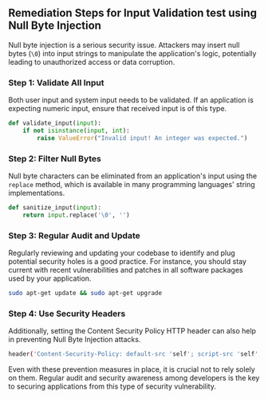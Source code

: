 

## Remediation Steps for Input Validation test using Null Byte Injection

Null byte injection is a serious security issue. Attackers may insert null bytes (`\0`) into input strings to manipulate the application's logic, potentially leading to unauthorized access or data corruption.

### Step 1: Validate All Input

Both user input and system input needs to be validated. If an application is expecting numeric input, ensure that received input is of this type. 

```python
def validate_input(input):
    if not isinstance(input, int):
        raise ValueError("Invalid input! An integer was expected.")
```

### Step 2: Filter Null Bytes

Null byte characters can be eliminated from an application's input using the `replace` method, which is available in many programming languages' string implementations.

```python
def sanitize_input(input):
    return input.replace('\0', '')
```

### Step 3: Regular Audit and Update

Regularly reviewing and updating your codebase to identify and plug potential security holes is a good practice. For instance, you should stay current with recent vulnerabilities and patches in all software packages used by your application.

```bash
sudo apt-get update && sudo apt-get upgrade
```

### Step 4: Use Security Headers

 Additionally, setting the Content Security Policy HTTP header can also help in preventing Null Byte Injection attacks.

```bash
header('Content-Security-Policy: default-src 'self'; script-src 'self'; object-src 'none'; style-src 'self'; font-src 'self'; frame-src 'none'; 
```

Even with these prevention measures in place, it is crucial not to rely solely on them. Regular audit and security awareness among developers is the key to securing applications from this type of security vulnerability.